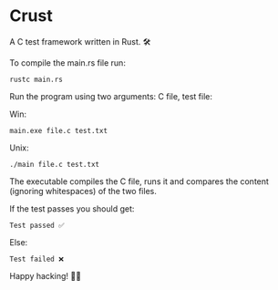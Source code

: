 # Crust
A C test framework written in Rust. 🛠

To compile the main.rs file run:
```
rustc main.rs
```

Run the program using two arguments: C file, test file:

Win:
```
main.exe file.c test.txt
```

Unix:
```
./main file.c test.txt
```
The executable compiles the C file, runs it and compares the content (ignoring whitespaces) of the two files.

If the test passes you should get:
```
Test passed ✅
```
Else:
```
Test failed ❌
```

Happy hacking! 🐱‍💻
